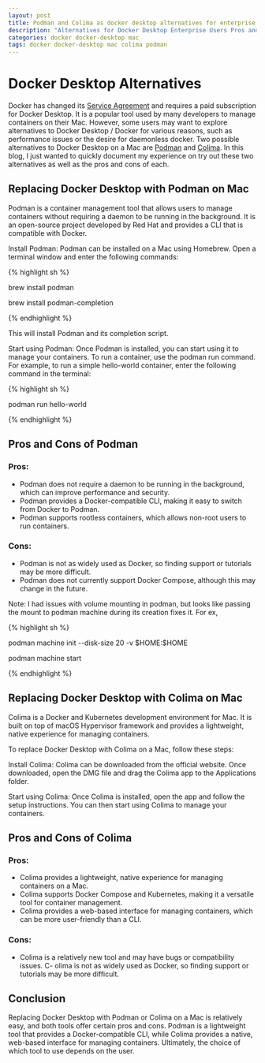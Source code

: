 ```yaml
---
layout: post
title: Podman and Colima as docker desktop alternatives for enterprise users
description: "Alternatives for Docker Desktop Enterprise Users Pros and Cons of Podman and Colima"
categories: docker docker-desktop mac
tags: docker docker-desktop mac colima podman
---
```

# Docker Desktop Alternatives

Docker has changed its [Service Agreement](https://www.docker.com/pricing/) and requires a paid subscription for Docker Desktop. It is a popular tool used by many developers to manage containers on their Mac. However, some users may want to explore alternatives to Docker Desktop / Docker for various reasons, such as performance issues or the desire for daemonless docker. Two possible alternatives to Docker Desktop on a Mac are [Podman](https://podman.io/) and [Colima](https://github.com/abiosoft/colima). In this blog, I just wanted to quickly document my experience on try out these two alternatives as well as the pros and cons of each.

## Replacing Docker Desktop with Podman on Mac

Podman is a container management tool that allows users to manage containers without requiring a daemon to be running in the background. It is an open-source project developed by Red Hat and provides a CLI that is compatible with Docker.

Install Podman: Podman can be installed on a Mac using Homebrew. Open a terminal window and enter the following commands:

{% highlight sh %}

brew install podman

brew install podman-completion

{% endhighlight %}

This will install Podman and its completion script.

Start using Podman: Once Podman is installed, you can start using it to manage your containers. To run a container, use the podman run command. For example, to run a simple hello-world container, enter the following command in the terminal:

{% highlight sh %}

podman run hello-world

{% endhighlight %}

## Pros and Cons of Podman

### Pros:

- Podman does not require a daemon to be running in the background, which can improve performance and security.
- Podman provides a Docker-compatible CLI, making it easy to switch from Docker to Podman.
- Podman supports rootless containers, which allows non-root users to run containers.

### Cons:

- Podman is not as widely used as Docker, so finding support or tutorials may be more difficult.
- Podman does not currently support Docker Compose, although this may change in the future.

Note: I had issues with volume mounting in podman, but looks like passing the mount to podman machine during its creation fixes it.
For ex,

{% highlight sh %}

podman machine init --disk-size 20 -v \$HOME:$HOME

podman machine start

{% endhighlight %}

## Replacing Docker Desktop with Colima on Mac

Colima is a Docker and Kubernetes development environment for Mac. It is built on top of macOS Hypervisor framework and provides a lightweight, native experience for managing containers.

To replace Docker Desktop with Colima on a Mac, follow these steps:

Install Colima: Colima can be downloaded from the official website. Once downloaded, open the DMG file and drag the Colima app to the Applications folder.

Start using Colima: Once Colima is installed, open the app and follow the setup instructions. You can then start using Colima to manage your containers.

## Pros and Cons of Colima

### Pros:

- Colima provides a lightweight, native experience for managing containers on a Mac.
- Colima supports Docker Compose and Kubernetes, making it a versatile tool for container management.
- Colima provides a web-based interface for managing containers, which can be more user-friendly than a CLI.

### Cons:

- Colima is a relatively new tool and may have bugs or compatibility issues.
C- olima is not as widely used as Docker, so finding support or tutorials may be more difficult.

## Conclusion
Replacing Docker Desktop with Podman or Colima on a Mac is relatively easy, and both tools offer certain pros and cons. Podman is a lightweight tool that provides a Docker-compatible CLI, while Colima provides a native, web-based interface for managing containers. Ultimately, the choice of which tool to use depends on the user.